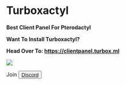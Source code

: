 # Turboxactyl
 


**Best Client Panel For Pterodactyl**

**Want To Install Turboxactyl?**

**Head Over To:
https://clientpanel.turbox.ml**

<img src="https://media.discordapp.net/attachments/969663902080204860/970580893699829820/unknown.png?width=1021&height=473">


Join <button><a href="https://discord.gg/uGEHCK5MP6">Discord</a></button>























